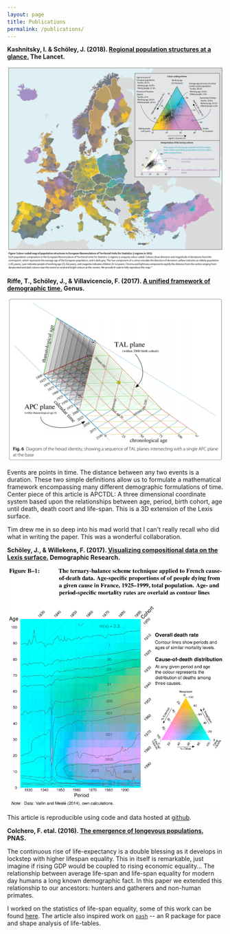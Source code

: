 ```yaml
---
layout: page
title: Publications
permalink: /publications/
---
```


**Kashnitsky, I. & Schöley, J. (2018). [Regional population structures at a glance.](https://doi.org/10.1016/S0140-6736(18)31194-2) The Lancet.**

![](/assets/publications/regional_population_structures.png)


**Riffe, T., Schöley, J., & Villavicencio, F. (2017). [A unified framework of demographic time.](https://doi.org/10.1186/s41118-017-0024-4) Genus.**

![](/assets/publications/apctal.png)

Events are points in time. The distance between any two events is a duration. These two simple definitions allow us to formulate a mathematical framework encompassing many different demographic formulations of time. Center piece of this article is APCTDL: A three dimensional coordinate system based upon the relationships between age, period, birth cohort, age until death, death coort and life-span. This is a 3D extension of the Lexis surface.

Tim drew me in so deep into his mad world that I can't really recall who did what in writing the paper. This was a wonderful collaboration.

**Schöley, J., & Willekens, F. (2017). [Visualizing compositional data on the Lexis surface.](https://doi.org/10.4054/DemRes.2017.36.21) Demographic Research.**

![](/assets/publications/tern_balance_cont.png)

This article is reproducible using code and data hosted at [github](https://github.com/jschoeley/viscomplexis).

**Colchero, F. etal. (2016). [The emergence of longevous populations.](http://www.pnas.org/content/113/48/E7681) PNAS.**

The continuous rise of life-expectancy is a double blessing as it develops in lockstep with higher lifespan equality. This in itself is remarkable, just imagine if rising GDP would be coupled to rising economic equality... The relationship between average life-span and life-span equality for modern day humans a long known demographic fact. In this paper we extended this relationship to our ancestors: hunters and gatherers and non-human primates.

I worked on the statistics of life-span equality, some of this work can be found [here](https://github.com/jschoeley/e0lxequal). The article also inspired work on [`pash`](https://github.com/jschoeley/pash) -- an R package for pace and shape analysis of life-tables.
